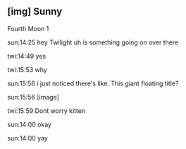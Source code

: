 ## \[img\] Sunny

Fourth Moon 1

sun:14:25 hey Twilight uh is something going on over there

twi:14:49 yes

twi:15:53 why

sun:15:56 i just noticed there's like. This giant floating title?

sun:15:56 \[image\]

twi:15:59 Dont worry kitten

sun:14:00 okay

sun:14:00 yay